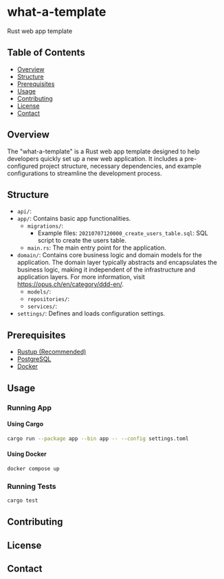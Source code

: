 # what-a-template

Rust web app template

## Table of Contents

- [Overview](#overview)
- [Structure](#structure)
- [Prerequisites](#prerequisites)
- [Usage](#usage)
- [Contributing](#contributing)
- [License](#license)
- [Contact](#contact)

## Overview

The "what-a-template"  is a Rust web app template designed to help developers quickly set up a new web application. It
includes a pre-configured project structure, necessary dependencies, and example configurations to streamline the
development process.

## Structure

- `api/`:
- `app/`: Contains basic app functionalities.
    - `migrations/`:
        - Example files: `20210707120000_create_users_table.sql`: SQL script to create the users table.
    - `main.rs`: The main entry point for the application.
- `domain/`: Contains core business logic and domain models for the application. The domain layer typically abstracts
  and encapsulates the business logic, making it independent of the infrastructure and application layers. For more
  information, visit https://opus.ch/en/category/ddd-en/.
    - `models/`:
    - `repositories/`:
    - `services/`:
- `settings/`: Defines and loads configuration settings.

## Prerequisites

- [Rustup (Recommended)](https://www.rust-lang.org/tools/install)
- [PostgreSQL](https://www.postgresql.org/download/)
- [Docker](https://www.docker.com/)

## Usage

### Running App

#### Using Cargo

```bash
cargo run --package app --bin app -- --config settings.toml
```

#### Using Docker

```bash
docker compose up
```

### Running Tests

```bash
cargo test
```

## Contributing

## License

## Contact
